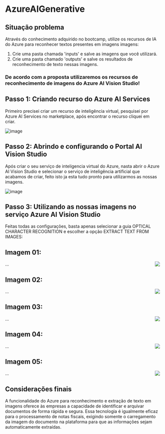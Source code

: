 # AzureAIGenerative

## Situação problema


Através do conhecimento adquirido no bootcamp, utilize os recursos de IA do Azure para reconhecer textos presentes em imagens imagens:

1. Crie uma pasta chamada 'inputs' e salve as imagens que você utilizará.
2. Crie uma pasta chamado 'outputs' e salve os resultados de reconhecimento de texto nessas imagens.

### De acordo com a proposta utilizaremos os recursos de reconhecimento de imagens do Azure AI Vision Studio!

## Passo 1: Criando recurso do Azure AI Services

Primeiro precisei criar um recurso de inteligência virtual, pesquisei por Azure AI Services no marketplace, após encontrar o recurso cliquei em criar.

![image](https://github.com/kobajk/AzureAIGenerative/assets/50890222/259e6d92-b4fe-4dde-9fe7-021a3f54e052)


## Passo 2: Abrindo e configurando o Portal AI Vision Studio

Após criar o seu serviço de inteligencia virtual do Azure, nasta abrir o Azure AI Vision Studio e selecionar o serviço de inteligência artificial que acabamos de criar, feito isto ja esta tudo pronto para utilizarmos as nossas imagens.

![image](https://github.com/kobajk/AzureAIGenerative/assets/50890222/910ed226-7c77-4571-846e-cdab01be9776)


## Passo 3: Utilizando as nossas imagens no serviço Azure AI Vision Studio

Feitas todas as configurações, basta apenas selecionar a guia OPTICAL CHARACTER RECOGNITION e escolher a opção EXTRACT TEXT FROM IMAGES:

## Imagem 01:
<img align="right" src="https://raw.githubusercontent.com/alexklenio/DIO-Microsoft-Azure-AI-Fundamentals/main/DP05%20-%20Explorando%20os%20Recursos%20de%20IA%20Generativa/outputs/03.gif" width=""/> ... 

## Imagem 02:
<img align="right" src="https://raw.githubusercontent.com/alexklenio/DIO-Microsoft-Azure-AI-Fundamentals/main/DP05%20-%20Explorando%20os%20Recursos%20de%20IA%20Generativa/outputs/04.gif" width=""/> ... 

## Imagem 03:
<img align="right" src="https://raw.githubusercontent.com/alexklenio/DIO-Microsoft-Azure-AI-Fundamentals/main/DP05%20-%20Explorando%20os%20Recursos%20de%20IA%20Generativa/outputs/05.gif" width=""/> ... 

## Imagem 04:
<img align="right" src="https://raw.githubusercontent.com/alexklenio/DIO-Microsoft-Azure-AI-Fundamentals/main/DP05%20-%20Explorando%20os%20Recursos%20de%20IA%20Generativa/outputs/06.gif" width=""/> ... 

## Imagem 05:
<img align="right" src="https://raw.githubusercontent.com/alexklenio/DIO-Microsoft-Azure-AI-Fundamentals/main/DP05%20-%20Explorando%20os%20Recursos%20de%20IA%20Generativa/outputs/07.gif" width=""/> ... 

## Considerações finais

A funcionalidade do Azure para reconhecimento e extração de texto em imagens oferece às empresas a capacidade de identificar e arquivar documentos de forma rápida e segura. Essa tecnologia é igualmente eficaz para o processamento de notas fiscais, exigindo somente o carregamento da imagem do documento na plataforma para que as informações sejam automaticamente extraídas.
